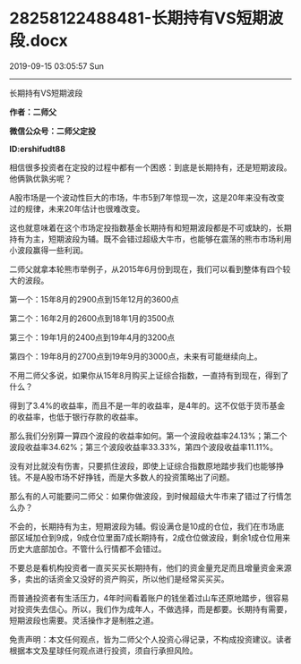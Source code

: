 # 28258122488481-长期持有VS短期波段.docx

2019-09-15 03:05:57 Sun

----

   长期持有VS短期波段

__作者：二师父__

__微信公众号：二师父定投__

__ID:ershifudt88__

相信很多投资者在定投的过程中都有一个困惑：到底是长期持有，还是短期波段。他俩孰优孰劣呢？

A股市场是一个波动性巨大的市场，牛市5到7年惊现一次，这是20年来没有改变过的规律，未来20年估计也很难改变。

这也就意味着在这个市场定投指数基金长期持有和短期波段都是不可或缺的，长期持有为主，短期波段为辅。既不会错过超级大牛市，也能够在震荡的熊市市场利用小波段赢得一些利润。

二师父就拿本轮熊市举例子，从2015年6月份到现在，我们可以看到整体有四个较大的波段。

第一个：15年8月的2900点到15年12月的3600点

第二个：16年2月的2600点到18年1月的3500点

第三个：19年1月的2400点到19年4月的3200点

第四个：19年8月的2700点到19年9月的3000点，未来有可能继续向上。

不用二师父多说，如果你从15年8月购买上证综合指数，一直持有到现在，得到了什么？

得到了3\.4%的收益率，而且不是一年的收益率，是4年的。这不仅低于货币基金的收益率，也低于银行存款的收益率。

那么我们分别算一算四个波段的收益率如何。第一个波段收益率24\.13%；第二个波段收益率34\.62%；第三个波段收益率33\.33%，第四个波段收益率11\.11%。

没有对比就没有伤害，只要抓住波段，即使上证综合指数原地踏步我们也能够挣钱。不是A股市场不好挣钱，而是大多数人的投资策略出了问题。

那么有的人可能要问二师父：如果你做波段，到时候超级大牛市来了错过了行情怎么办？

不会的，长期持有为主，短期波段为辅。假设满仓是10成的仓位，我们在市场底部区域加仓到9成，9成仓位里面7成长期持有，2成仓位做波段，剩余1成仓位用来历史大底部加仓。不管什么行情都不会错过。

不要总是看机构投资者一直买买买长期持有，他们的资金量充足而且增量资金来源多，卖出的话资金又没好的资产购买，所以他们是经常买买买。

而普通投资者有生活压力，4年时间看着账户的钱坐着过山车还原地踏步，很容易对投资失去信心。所以，我们作为成年人，不做选择，而是都要。长期持有需要，短期波段也需要。灵活操作才是制胜之道。

免责声明：本文任何观点，皆为二师父个人投资心得记录，不构成投资建议。读者根据本文及星球任何观点进行投资，须自行承担风险。

